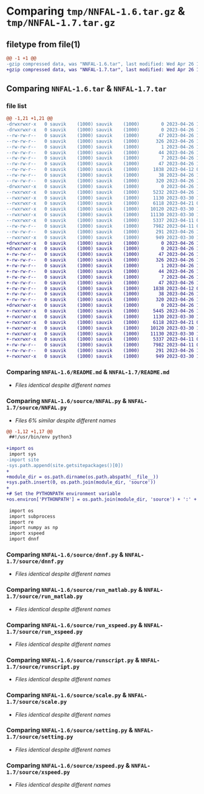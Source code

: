 # Comparing `tmp/NNFAL-1.6.tar.gz` & `tmp/NNFAL-1.7.tar.gz`

## filetype from file(1)

```diff
@@ -1 +1 @@
-gzip compressed data, was "NNFAL-1.6.tar", last modified: Wed Apr 26 10:51:46 2023, max compression
+gzip compressed data, was "NNFAL-1.7.tar", last modified: Wed Apr 26 10:58:00 2023, max compression
```

## Comparing `NNFAL-1.6.tar` & `NNFAL-1.7.tar`

### file list

```diff
@@ -1,21 +1,21 @@
-drwxrwxr-x   0 sauvik    (1000) sauvik    (1000)        0 2023-04-26 10:51:46.562677 NNFAL-1.6/
-drwxrwxr-x   0 sauvik    (1000) sauvik    (1000)        0 2023-04-26 10:51:46.558677 NNFAL-1.6/NNFAL.egg-info/
--rw-rw-r--   0 sauvik    (1000) sauvik    (1000)       47 2023-04-26 10:51:46.000000 NNFAL-1.6/NNFAL.egg-info/PKG-INFO
--rw-rw-r--   0 sauvik    (1000) sauvik    (1000)      326 2023-04-26 10:51:46.000000 NNFAL-1.6/NNFAL.egg-info/SOURCES.txt
--rw-rw-r--   0 sauvik    (1000) sauvik    (1000)        1 2023-04-26 10:51:46.000000 NNFAL-1.6/NNFAL.egg-info/dependency_links.txt
--rw-rw-r--   0 sauvik    (1000) sauvik    (1000)       44 2023-04-26 10:51:46.000000 NNFAL-1.6/NNFAL.egg-info/entry_points.txt
--rw-rw-r--   0 sauvik    (1000) sauvik    (1000)        7 2023-04-26 10:51:46.000000 NNFAL-1.6/NNFAL.egg-info/top_level.txt
--rw-rw-r--   0 sauvik    (1000) sauvik    (1000)       47 2023-04-26 10:51:46.562677 NNFAL-1.6/PKG-INFO
--rw-rw-r--   0 sauvik    (1000) sauvik    (1000)     1838 2023-04-12 09:03:56.000000 NNFAL-1.6/README.md
--rw-rw-r--   0 sauvik    (1000) sauvik    (1000)       38 2023-04-26 10:51:46.562677 NNFAL-1.6/setup.cfg
--rw-rw-r--   0 sauvik    (1000) sauvik    (1000)      320 2023-04-26 10:51:38.000000 NNFAL-1.6/setup.py
-drwxrwxr-x   0 sauvik    (1000) sauvik    (1000)        0 2023-04-26 10:51:46.562677 NNFAL-1.6/source/
--rwxrwxr-x   0 sauvik    (1000) sauvik    (1000)     5232 2023-04-26 10:51:32.000000 NNFAL-1.6/source/NNFAL.py
--rwxrwxr-x   0 sauvik    (1000) sauvik    (1000)     1130 2023-03-30 15:36:10.000000 NNFAL-1.6/source/dnnf.py
--rwxrwxr-x   0 sauvik    (1000) sauvik    (1000)     6118 2023-04-21 06:00:31.000000 NNFAL-1.6/source/run_matlab.py
--rwxrwxr-x   0 sauvik    (1000) sauvik    (1000)    10120 2023-03-30 15:36:10.000000 NNFAL-1.6/source/run_xspeed.py
--rwxrwxr-x   0 sauvik    (1000) sauvik    (1000)    11130 2023-03-30 15:36:10.000000 NNFAL-1.6/source/runscript.py
--rwxrwxr-x   0 sauvik    (1000) sauvik    (1000)     5337 2023-04-11 07:16:57.000000 NNFAL-1.6/source/scale.py
--rw-rw-r--   0 sauvik    (1000) sauvik    (1000)     7982 2023-04-11 07:16:57.000000 NNFAL-1.6/source/setting.py
--rw-rw-r--   0 sauvik    (1000) sauvik    (1000)      291 2023-04-26 10:19:09.000000 NNFAL-1.6/source/setup.py
--rwxrwxr-x   0 sauvik    (1000) sauvik    (1000)      949 2023-03-30 15:36:10.000000 NNFAL-1.6/source/xspeed.py
+drwxrwxr-x   0 sauvik    (1000) sauvik    (1000)        0 2023-04-26 10:58:00.192504 NNFAL-1.7/
+drwxrwxr-x   0 sauvik    (1000) sauvik    (1000)        0 2023-04-26 10:58:00.192504 NNFAL-1.7/NNFAL.egg-info/
+-rw-rw-r--   0 sauvik    (1000) sauvik    (1000)       47 2023-04-26 10:58:00.000000 NNFAL-1.7/NNFAL.egg-info/PKG-INFO
+-rw-rw-r--   0 sauvik    (1000) sauvik    (1000)      326 2023-04-26 10:58:00.000000 NNFAL-1.7/NNFAL.egg-info/SOURCES.txt
+-rw-rw-r--   0 sauvik    (1000) sauvik    (1000)        1 2023-04-26 10:58:00.000000 NNFAL-1.7/NNFAL.egg-info/dependency_links.txt
+-rw-rw-r--   0 sauvik    (1000) sauvik    (1000)       44 2023-04-26 10:58:00.000000 NNFAL-1.7/NNFAL.egg-info/entry_points.txt
+-rw-rw-r--   0 sauvik    (1000) sauvik    (1000)        7 2023-04-26 10:58:00.000000 NNFAL-1.7/NNFAL.egg-info/top_level.txt
+-rw-rw-r--   0 sauvik    (1000) sauvik    (1000)       47 2023-04-26 10:58:00.192504 NNFAL-1.7/PKG-INFO
+-rw-rw-r--   0 sauvik    (1000) sauvik    (1000)     1838 2023-04-12 09:03:56.000000 NNFAL-1.7/README.md
+-rw-rw-r--   0 sauvik    (1000) sauvik    (1000)       38 2023-04-26 10:58:00.192504 NNFAL-1.7/setup.cfg
+-rw-rw-r--   0 sauvik    (1000) sauvik    (1000)      320 2023-04-26 10:57:56.000000 NNFAL-1.7/setup.py
+drwxrwxr-x   0 sauvik    (1000) sauvik    (1000)        0 2023-04-26 10:58:00.192504 NNFAL-1.7/source/
+-rwxrwxr-x   0 sauvik    (1000) sauvik    (1000)     5445 2023-04-26 10:57:48.000000 NNFAL-1.7/source/NNFAL.py
+-rwxrwxr-x   0 sauvik    (1000) sauvik    (1000)     1130 2023-03-30 15:36:10.000000 NNFAL-1.7/source/dnnf.py
+-rwxrwxr-x   0 sauvik    (1000) sauvik    (1000)     6118 2023-04-21 06:00:31.000000 NNFAL-1.7/source/run_matlab.py
+-rwxrwxr-x   0 sauvik    (1000) sauvik    (1000)    10120 2023-03-30 15:36:10.000000 NNFAL-1.7/source/run_xspeed.py
+-rwxrwxr-x   0 sauvik    (1000) sauvik    (1000)    11130 2023-03-30 15:36:10.000000 NNFAL-1.7/source/runscript.py
+-rwxrwxr-x   0 sauvik    (1000) sauvik    (1000)     5337 2023-04-11 07:16:57.000000 NNFAL-1.7/source/scale.py
+-rw-rw-r--   0 sauvik    (1000) sauvik    (1000)     7982 2023-04-11 07:16:57.000000 NNFAL-1.7/source/setting.py
+-rw-rw-r--   0 sauvik    (1000) sauvik    (1000)      291 2023-04-26 10:19:09.000000 NNFAL-1.7/source/setup.py
+-rwxrwxr-x   0 sauvik    (1000) sauvik    (1000)      949 2023-03-30 15:36:10.000000 NNFAL-1.7/source/xspeed.py
```

### Comparing `NNFAL-1.6/README.md` & `NNFAL-1.7/README.md`

 * *Files identical despite different names*

### Comparing `NNFAL-1.6/source/NNFAL.py` & `NNFAL-1.7/source/NNFAL.py`

 * *Files 6% similar despite different names*

```diff
@@ -1,12 +1,17 @@
 ##!/usr/bin/env python3
 
+import os
 import sys
-import site
-sys.path.append(site.getsitepackages()[0])
+
+module_dir = os.path.dirname(os.path.abspath(__file__))
+sys.path.insert(0, os.path.join(module_dir, 'source'))
+
+# Set the PYTHONPATH environment variable
+os.environ['PYTHONPATH'] = os.path.join(module_dir, 'source') + ':' + os.environ.get('PYTHONPATH', '')
 
 import os
 import subprocess
 import re
 import numpy as np
 import xspeed
 import dnnf
```

### Comparing `NNFAL-1.6/source/dnnf.py` & `NNFAL-1.7/source/dnnf.py`

 * *Files identical despite different names*

### Comparing `NNFAL-1.6/source/run_matlab.py` & `NNFAL-1.7/source/run_matlab.py`

 * *Files identical despite different names*

### Comparing `NNFAL-1.6/source/run_xspeed.py` & `NNFAL-1.7/source/run_xspeed.py`

 * *Files identical despite different names*

### Comparing `NNFAL-1.6/source/runscript.py` & `NNFAL-1.7/source/runscript.py`

 * *Files identical despite different names*

### Comparing `NNFAL-1.6/source/scale.py` & `NNFAL-1.7/source/scale.py`

 * *Files identical despite different names*

### Comparing `NNFAL-1.6/source/setting.py` & `NNFAL-1.7/source/setting.py`

 * *Files identical despite different names*

### Comparing `NNFAL-1.6/source/xspeed.py` & `NNFAL-1.7/source/xspeed.py`

 * *Files identical despite different names*

